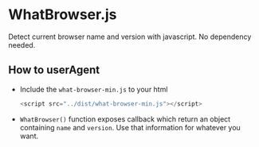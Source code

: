 # WhatBrowser.js
Detect current browser name and version with javascript. No dependency needed.

## How to userAgent
* Include the `what-browser-min.js` to your html
  ```js
  <script src="../dist/what-browser-min.js"></script>
  ```
* `WhatBrowser()` function exposes callback which return an object containing `name` and `version`. Use that information for whatever you want.
